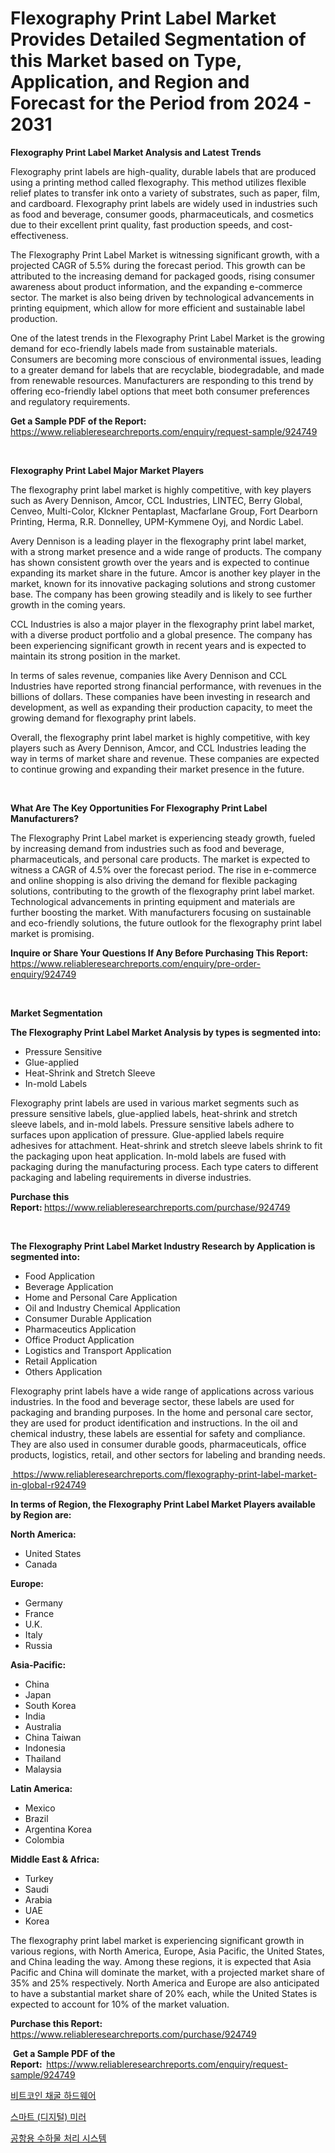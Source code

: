 <p><h1>Flexography Print Label Market Provides Detailed Segmentation of this Market based on Type, Application, and Region and Forecast for the Period from 2024 - 2031</h1></p><p><strong>Flexography Print Label Market Analysis and Latest Trends</strong></p>
<p><p>Flexography print labels are high-quality, durable labels that are produced using a printing method called flexography. This method utilizes flexible relief plates to transfer ink onto a variety of substrates, such as paper, film, and cardboard. Flexography print labels are widely used in industries such as food and beverage, consumer goods, pharmaceuticals, and cosmetics due to their excellent print quality, fast production speeds, and cost-effectiveness.</p><p>The Flexography Print Label Market is witnessing significant growth, with a projected CAGR of 5.5% during the forecast period. This growth can be attributed to the increasing demand for packaged goods, rising consumer awareness about product information, and the expanding e-commerce sector. The market is also being driven by technological advancements in printing equipment, which allow for more efficient and sustainable label production.</p><p>One of the latest trends in the Flexography Print Label Market is the growing demand for eco-friendly labels made from sustainable materials. Consumers are becoming more conscious of environmental issues, leading to a greater demand for labels that are recyclable, biodegradable, and made from renewable resources. Manufacturers are responding to this trend by offering eco-friendly label options that meet both consumer preferences and regulatory requirements.</p></p>
<p><strong>Get a Sample PDF of the Report:&nbsp;</strong> <a href="https://www.reliableresearchreports.com/enquiry/request-sample/924749">https://www.reliableresearchreports.com/enquiry/request-sample/924749</a></p>
<p>&nbsp;</p>
<p><strong>Flexography Print Label Major Market Players</strong></p>
<p><p>The flexography print label market is highly competitive, with key players such as Avery Dennison, Amcor, CCL Industries, LINTEC, Berry Global, Cenveo, Multi-Color, Klckner Pentaplast, Macfarlane Group, Fort Dearborn Printing, Herma, R.R. Donnelley, UPM-Kymmene Oyj, and Nordic Label.</p><p>Avery Dennison is a leading player in the flexography print label market, with a strong market presence and a wide range of products. The company has shown consistent growth over the years and is expected to continue expanding its market share in the future. Amcor is another key player in the market, known for its innovative packaging solutions and strong customer base. The company has been growing steadily and is likely to see further growth in the coming years.</p><p>CCL Industries is also a major player in the flexography print label market, with a diverse product portfolio and a global presence. The company has been experiencing significant growth in recent years and is expected to maintain its strong position in the market.</p><p>In terms of sales revenue, companies like Avery Dennison and CCL Industries have reported strong financial performance, with revenues in the billions of dollars. These companies have been investing in research and development, as well as expanding their production capacity, to meet the growing demand for flexography print labels.</p><p>Overall, the flexography print label market is highly competitive, with key players such as Avery Dennison, Amcor, and CCL Industries leading the way in terms of market share and revenue. These companies are expected to continue growing and expanding their market presence in the future.</p></p>
<p>&nbsp;</p>
<p><strong>What Are The Key Opportunities For Flexography Print Label Manufacturers?</strong></p>
<p><p>The Flexography Print Label market is experiencing steady growth, fueled by increasing demand from industries such as food and beverage, pharmaceuticals, and personal care products. The market is expected to witness a CAGR of 4.5% over the forecast period. The rise in e-commerce and online shopping is also driving the demand for flexible packaging solutions, contributing to the growth of the flexography print label market. Technological advancements in printing equipment and materials are further boosting the market. With manufacturers focusing on sustainable and eco-friendly solutions, the future outlook for the flexography print label market is promising.</p></p>
<p><strong>Inquire or Share Your Questions If Any Before Purchasing This Report:</strong> <a href="https://www.reliableresearchreports.com/enquiry/pre-order-enquiry/924749">https://www.reliableresearchreports.com/enquiry/pre-order-enquiry/924749</a></p>
<p>&nbsp;</p>
<p><strong>Market Segmentation</strong></p>
<p><strong>The Flexography Print Label Market Analysis by types is segmented into:</strong></p>
<p><ul><li>Pressure Sensitive</li><li>Glue-applied</li><li>Heat-Shrink and Stretch Sleeve</li><li>In-mold Labels</li></ul></p>
<p><p>Flexography print labels are used in various market segments such as pressure sensitive labels, glue-applied labels, heat-shrink and stretch sleeve labels, and in-mold labels. Pressure sensitive labels adhere to surfaces upon application of pressure. Glue-applied labels require adhesives for attachment. Heat-shrink and stretch sleeve labels shrink to fit the packaging upon heat application. In-mold labels are fused with packaging during the manufacturing process. Each type caters to different packaging and labeling requirements in diverse industries.</p></p>
<p><strong>Purchase this Report:&nbsp;</strong><a href="https://www.reliableresearchreports.com/purchase/924749">https://www.reliableresearchreports.com/purchase/924749</a></p>
<p>&nbsp;</p>
<p><strong>The Flexography Print Label Market Industry Research by Application is segmented into:</strong></p>
<p><ul><li>Food Application</li><li>Beverage Application</li><li>Home and Personal Care Application</li><li>Oil and Industry Chemical Application</li><li>Consumer Durable Application</li><li>Pharmaceutics Application</li><li>Office Product Application</li><li>Logistics and Transport Application</li><li>Retail Application</li><li>Others Application</li></ul></p>
<p><p>Flexography print labels have a wide range of applications across various industries. In the food and beverage sector, these labels are used for packaging and branding purposes. In the home and personal care sector, they are used for product identification and instructions. In the oil and chemical industry, these labels are essential for safety and compliance. They are also used in consumer durable goods, pharmaceuticals, office products, logistics, retail, and other sectors for labeling and branding needs.</p></p>
<p><a href="https://www.reliableresearchreports.com/flexography-print-label-market-in-global-r924749">&nbsp;https://www.reliableresearchreports.com/flexography-print-label-market-in-global-r924749</a></p>
<p><strong>In terms of Region, the Flexography Print Label Market Players available by Region are:</strong></p>
<p>
    <p> <strong> North America: </strong>
        <ul>
            <li>United States</li>
            <li>Canada</li>
        </ul>
        </p> 
    <p> <strong> Europe: </strong>
        <ul>
            <li>Germany</li>
            <li>France</li>
            <li>U.K.</li>
            <li>Italy</li>
            <li>Russia</li>
        </ul>
        </p> 
    <p> <strong> Asia-Pacific: </strong>
        <ul>
            <li>China</li>
            <li>Japan</li>
            <li>South Korea</li>
            <li>India</li>
            <li>Australia</li>
            <li>China Taiwan</li>
            <li>Indonesia</li>
            <li>Thailand</li>
            <li>Malaysia</li>
        </ul>
        </p> 
    <p> <strong> Latin America: </strong>
        <ul>
            <li>Mexico</li>
            <li>Brazil</li>
            <li>Argentina Korea</li>
            <li>Colombia</li>
        </ul>
        </p> 
    <p> <strong> Middle East & Africa: </strong>
        <ul>
            <li>Turkey</li>
            <li>Saudi</li>
            <li>Arabia</li>
            <li>UAE</li>
            <li>Korea</li>
        </ul>
    </p>
    </p>
<p><p>The flexography print label market is experiencing significant growth in various regions, with North America, Europe, Asia Pacific, the United States, and China leading the way. Among these regions, it is expected that Asia Pacific and China will dominate the market, with a projected market share of 35% and 25% respectively. North America and Europe are also anticipated to have a substantial market share of 20% each, while the United States is expected to account for 10% of the market valuation.</p></p>
<p><strong>Purchase this Report: </strong><a href="https://www.reliableresearchreports.com/purchase/924749">https://www.reliableresearchreports.com/purchase/924749</a></p>
<p>&nbsp;<strong>Get a Sample PDF of the Report:&nbsp;&nbsp;</strong><a href="https://www.reliableresearchreports.com/enquiry/request-sample/924749">https://www.reliableresearchreports.com/enquiry/request-sample/924749</a></p>
<p><strong></strong></p>
<p><p><a href="https://github.com/tukangkrupk/Market-Research-Report-List-1/blob/main/370516393032.md">비트코인 채굴 하드웨어</a></p><p><a href="https://github.com/mduzzalmduzzal601/Market-Research-Report-List-1/blob/main/573817593031.md">스마트 (디지털) 미러</a></p><p><a href="https://github.com/sarassiksa/Market-Research-Report-List-1/blob/main/403096893033.md">공항용 수하물 처리 시스템</a></p></p>